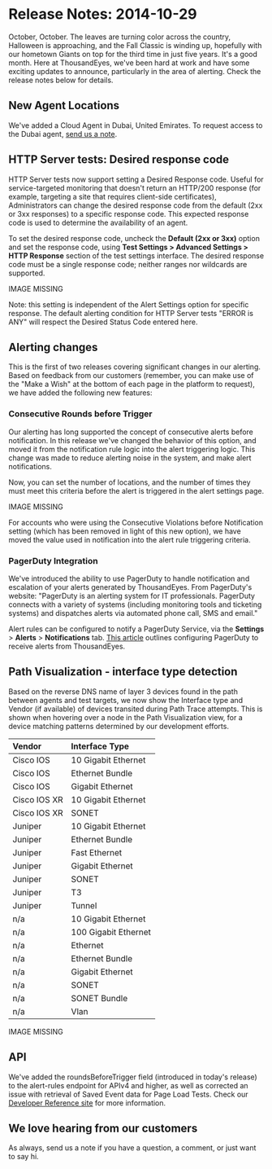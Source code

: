 # Release Notes: 2014-10-29

October, October.  The leaves are turning color across the country, Halloween is approaching, and the Fall Classic is winding up, hopefully with our hometown Giants on top for the third time in just five years.  It's a good month.  Here at ThousandEyes, we've been hard at work and have some exciting updates to announce, particularly in the area of alerting.  Check the release notes below for details.

## New Agent Locations

We've added a Cloud Agent in Dubai, United Emirates.  To request access to the Dubai agent, [send us a note](mailto:support@thousandeyes.com?subject=Dubai%20Agent).  
 

## HTTP Server tests: Desired response code

HTTP Server tests now support setting a Desired Response code. Useful for service-targeted monitoring that doesn't return an HTTP/200 response \(for example, targeting a site that requires client-side certificates\), Administrators can change the desired response code from the default \(2xx or 3xx responses\) to a specific response code. This expected response code is used to determine the availability of an agent.

To set the desired response code, uncheck the **Default \(2xx or 3xx\)** option and set the response code, using **Test Settings &gt; Advanced Settings &gt; HTTP Response** section of the test settings interface. The desired response code must be a single response code; neither ranges nor wildcards are supported.

IMAGE MISSING

Note: this setting is independent of the Alert Settings option for specific response.  The default alerting condition for HTTP Server tests "ERROR is ANY" will respect the Desired Status Code entered here.  
 

## Alerting changes

This is the first of two releases covering significant changes in our alerting. Based on feedback from our customers \(remember, you can make use of the "Make a Wish" at the bottom of each page in the platform to request\), we have added the following new features:

### Consecutive Rounds before Trigger

Our alerting has long supported the concept of consecutive alerts before notification. In this release we've changed the behavior of this option, and moved it from the notification rule logic into the alert triggering logic.  This change was made to reduce alerting noise in the system, and make alert notifications.

Now, you can set the number of locations, and the number of times they must meet this criteria before the alert is triggered in the alert settings page.

IMAGE MISSING

For accounts who were using the Consecutive Violations before Notification setting \(which has been removed in light of this new option\), we have moved the value used in notification into the alert rule triggering criteria.  

### PagerDuty Integration

We've introduced the ability to use PagerDuty to handle notification and escalation of your alerts generated by ThousandEyes.  From PagerDuty's website: "PagerDuty is an alerting system for IT professionals. PagerDuty connects with a variety of systems \(including monitoring tools and ticketing systems\) and dispatches alerts via automated phone call, SMS and email."

Alert rules can be configured to notify a PagerDuty Service, via the **Settings** &gt; **Alerts** &gt; **Notifications** tab. [This article](https://success.thousandeyes.com/PublicArticlePage?articleIdParam=kA044000000CnBsCAK_PagerDuty-Integration) outlines configuring PagerDuty to receive alerts from ThousandEyes.  
 

## Path Visualization - interface type detection

Based on the reverse DNS name of layer 3 devices found in the path between agents and test targets, we now show the Interface type and Vendor \(if available\) of devices transited during Path Trace attempts.  This is shown when hovering over a node in the Path Visualization view, for a device matching patterns determined by our development efforts.

| Vendor | Interface Type |
| :--- | :--- |
| Cisco IOS | 10 Gigabit Ethernet |
| Cisco IOS | Ethernet Bundle |
| Cisco IOS | Gigabit Ethernet  |
| Cisco IOS XR | 10 Gigabit Ethernet  |
| Cisco IOS XR | SONET  |
| Juniper | 10 Gigabit Ethernet  |
| Juniper | Ethernet Bundle  |
| Juniper | Fast Ethernet  |
| Juniper | Gigabit Ethernet  |
| Juniper | SONET  |
| Juniper | T3  |
| Juniper | Tunnel  |
| n/a | 10 Gigabit Ethernet |
| n/a | 100 Gigabit Ethernet  |
| n/a | Ethernet  |
| n/a | Ethernet Bundle  |
| n/a | Gigabit Ethernet  |
| n/a | SONET  |
| n/a | SONET Bundle  |
| n/a | Vlan  |

IMAGE MISSING

## API

We've added the roundsBeforeTrigger field \(introduced in today's release\) to the alert-rules endpoint for APIv4 and higher, as well as corrected an issue with retrieval of Saved Event data for Page Load Tests.  Check our [Developer Reference site](http://developer.thousandeyes.com/) for more information.  
 

## We love hearing from our customers

As always, send us a note if you have a question, a comment, or just want to say hi.

